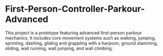 # First-Person-Controller-Parkour-Advanced
This project is a prototype featuring advanced first-person parkour mechanics. It includes core movement systems such as walking, jumping, sprinting, dashing, gliding and grappling with a harpoon, ground slamming, sliding, wall running, wall jumping, and wall climbing.
